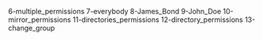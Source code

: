 6-multiple_permissions 7-everybody 8-James_Bond 9-John_Doe 10-mirror_permissions 11-directories_permissions 12-directory_permissions 13-change_group

